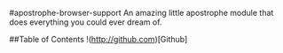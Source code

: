 #apostrophe-browser-support
An amazing little apostrophe module that does everything you could ever dream of. 

##Table of Contents
!(http://github.com)[Github]